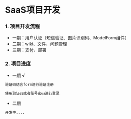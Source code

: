 # SaaS项目开发

### 1. 项目开发流程
- 一期：用户认证（短信验证、图片识别码、ModelForm组件）
- 二期：wiki、文件、问题管理
- 三期：支付、部署

### 2. 项目进度
- 一期 √
```markdown
验证码结合form进行验证注册

使用验证码或者账号密码进行登录
```
- 二期 
```markdown
开发中....
```